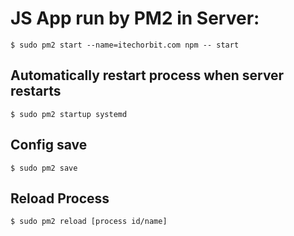 # JS App run by PM2 in Server:

`$ sudo pm2 start --name=itechorbit.com npm -- start`

## Automatically restart process when server restarts
`$ sudo pm2 startup systemd`

## Config save
`$ sudo pm2 save`

## Reload Process
`$ sudo pm2 reload [process id/name]`